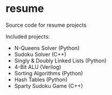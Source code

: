 # resume
Source code for resume projects


Included projects:
- N-Queens Solver (Python)
- Sudoku Solver (C++)
- Singly & Doubly Linked Lists (Python)
- 4-Bit ALU (Verilog)
- Sorting Algorithms (Python)
- Hash Tables (Python)
- Sparty Sudoku Game (C++)
